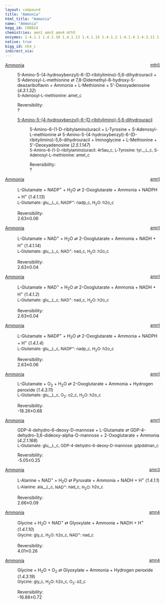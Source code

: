```yaml
---
layout: compound
title: "Ammonia"
html_title: "Ammonia"
name: "Ammonia"
kegg_id: C00014
chemistries: amn1 amn3 amn4 mth5
enzymes: 1.4.1.1 1.4.1.10 1.4.1.13 1.4.1.14 1.4.1.2 1.4.1.4 1.4.3.11 1.4.3.19 4.2.1.168 4.3.1.32
native: true
bigg_id: nh4_c
indirect_via:
---
```

<dl><dt class='rs-product'><a href='{{ site.url }}{{ site.baseurl }}/compounds/C00014' class='link-dark' data-bs-toggle='tooltip' data-bs-html='true' data-bs-title='KEGG: C00014'>Ammonia</a><span style='float: right; max-width: 40%'><a href='{{ site.url }}{{ site.baseurl }}/chemistries/mth5' class='link-dark opacity-50' style='font-size: small; word-wrap: anywhere;'>mth5</a></span></dt><dd><p>5-Amino-5-(4-hydroxybenzyl)-6-(D-ribitylimino)-5,6-dihydrouracil + S-Adenosyl-L-methionine &#8644; 7,8-Didemethyl-8-hydroxy-5-deazariboflavin + Ammonia + L-Methionine + 5'-Deoxyadenosine (<i>4.3.1.32</i>)<br /><span style='font-size: small;'><span data-bs-toggle='tooltip' data-bs-html='true' data-bs-title='KEGG: C00019'>S-Adenosyl-L-methionine</span>: amet_c</span><br /><div class="reversibility_info">Reversibility: <div class="progress"><div class="progress-bar bg-light" role="progressbar" style="width: 100%" aria-valuenow="0" aria-valuemin="0" aria-valuemax="100"></div></div><span>?</span><div class="progress"><div class="progress-bar bg-light" role="progressbar" style="width: 100%" aria-valuenow="0" aria-valuemin="0" aria-valuemax="10"></div></div></div></p><dl><dt><a href='{{ site.url }}{{ site.baseurl }}/compounds/C21971' class='link-dark' data-bs-toggle='tooltip' data-bs-html='true' data-bs-title='KEGG: C21971'>5-Amino-5-(4-hydroxybenzyl)-6-(D-ribitylimino)-5,6-dihydrouracil</a><span style='float: right; max-width: 40%'><a href='{{ site.url }}{{ site.baseurl }}/chemistries/None' class='link-dark opacity-50' style='font-size: small; word-wrap: anywhere;'></a></span></dt><dd><p>5-Amino-6-(1-D-ribitylamino)uracil + L-Tyrosine + S-Adenosyl-L-methionine &#8644; 5-Amino-5-(4-hydroxybenzyl)-6-(D-ribitylimino)-5,6-dihydrouracil + Iminoglycine + L-Methionine + 5'-Deoxyadenosine (<i>2.5.1.147</i>)<br /><span style='font-size: small;'><span data-bs-toggle='tooltip' data-bs-html='true' data-bs-title='KEGG: C04732'>5-Amino-6-(1-D-ribitylamino)uracil</span>: 4r5au_c, <span data-bs-toggle='tooltip' data-bs-html='true' data-bs-title='KEGG: C00082'>L-Tyrosine</span>: tyr__L_c, <span data-bs-toggle='tooltip' data-bs-html='true' data-bs-title='KEGG: C00019'>S-Adenosyl-L-methionine</span>: amet_c</span><br /><div class="reversibility_info">Reversibility: <div class="progress"><div class="progress-bar bg-light" role="progressbar" style="width: 100%" aria-valuenow="0" aria-valuemin="0" aria-valuemax="100"></div></div><span>?</span><div class="progress"><div class="progress-bar bg-light" role="progressbar" style="width: 100%" aria-valuenow="0" aria-valuemin="0" aria-valuemax="10"></div></div></div></p><dl></dl></dd></dl></dd></dl><dl><dt class='rs-product'><a href='{{ site.url }}{{ site.baseurl }}/compounds/C00014' class='link-dark' data-bs-toggle='tooltip' data-bs-html='true' data-bs-title='KEGG: C00014'>Ammonia</a><span style='float: right; max-width: 40%'><a href='{{ site.url }}{{ site.baseurl }}/chemistries/amn1' class='link-dark opacity-50' style='font-size: small; word-wrap: anywhere;'>amn1</a></span></dt><dd><p>L-Glutamate + NADP<sup>+</sup> + H<sub>2</sub>O &#8644; 2-Oxoglutarate + Ammonia + NADPH + H<sup>+</sup> (<i>1.4.1.13</i>)<br /><span style='font-size: small;'><span data-bs-toggle='tooltip' data-bs-html='true' data-bs-title='KEGG: C00025'>L-Glutamate</span>: glu__L_c, <span data-bs-toggle='tooltip' data-bs-html='true' data-bs-title='KEGG: C00006'>NADP<sup>+</sup></span>: nadp_c, <span data-bs-toggle='tooltip' data-bs-html='true' data-bs-title='KEGG: C00001'>H<sub>2</sub>O</span>: h2o_c</span><br /><div class="reversibility_info">Reversibility: <div class="progress"><div class="progress-bar bg-success" role="progressbar" style="width: 0%" aria-valuenow="0" aria-valuemin="0" aria-valuemax="100"></div></div><span>2.63&plusmn;0.06</span><div class="progress"><div class="progress-bar bg-danger" role="progressbar" style="width: 26.32%" aria-valuenow="2.6320330451357945" aria-valuemin="0" aria-valuemax="10"></div><div class="progress-bar bg-warning" role="progressbar" style="width: 0.60%" aria-valuenow="2.6320330451357945" aria-valuemin="0" aria-valuemax="10"></div></div></div></p><dl></dl></dd></dl><dl><dt class='rs-product'><a href='{{ site.url }}{{ site.baseurl }}/compounds/C00014' class='link-dark' data-bs-toggle='tooltip' data-bs-html='true' data-bs-title='KEGG: C00014'>Ammonia</a><span style='float: right; max-width: 40%'><a href='{{ site.url }}{{ site.baseurl }}/chemistries/amn1' class='link-dark opacity-50' style='font-size: small; word-wrap: anywhere;'>amn1</a></span></dt><dd><p>L-Glutamate + NAD<sup>+</sup> + H<sub>2</sub>O &#8644; 2-Oxoglutarate + Ammonia + NADH + H<sup>+</sup> (<i>1.4.1.14</i>)<br /><span style='font-size: small;'><span data-bs-toggle='tooltip' data-bs-html='true' data-bs-title='KEGG: C00025'>L-Glutamate</span>: glu__L_c, <span data-bs-toggle='tooltip' data-bs-html='true' data-bs-title='KEGG: C00003'>NAD<sup>+</sup></span>: nad_c, <span data-bs-toggle='tooltip' data-bs-html='true' data-bs-title='KEGG: C00001'>H<sub>2</sub>O</span>: h2o_c</span><br /><div class="reversibility_info">Reversibility: <div class="progress"><div class="progress-bar bg-success" role="progressbar" style="width: 0%" aria-valuenow="0" aria-valuemin="0" aria-valuemax="100"></div></div><span>2.63&plusmn;0.04</span><div class="progress"><div class="progress-bar bg-danger" role="progressbar" style="width: 26.32%" aria-valuenow="2.63168689207535" aria-valuemin="0" aria-valuemax="10"></div><div class="progress-bar bg-warning" role="progressbar" style="width: 0.45%" aria-valuenow="2.63168689207535" aria-valuemin="0" aria-valuemax="10"></div></div></div></p><dl></dl></dd></dl><dl><dt class='rs-product'><a href='{{ site.url }}{{ site.baseurl }}/compounds/C00014' class='link-dark' data-bs-toggle='tooltip' data-bs-html='true' data-bs-title='KEGG: C00014'>Ammonia</a><span style='float: right; max-width: 40%'><a href='{{ site.url }}{{ site.baseurl }}/chemistries/amn1' class='link-dark opacity-50' style='font-size: small; word-wrap: anywhere;'>amn1</a></span></dt><dd><p>L-Glutamate + NAD<sup>+</sup> + H<sub>2</sub>O &#8644; 2-Oxoglutarate + Ammonia + NADH + H<sup>+</sup> (<i>1.4.1.2</i>)<br /><span style='font-size: small;'><span data-bs-toggle='tooltip' data-bs-html='true' data-bs-title='KEGG: C00025'>L-Glutamate</span>: glu__L_c, <span data-bs-toggle='tooltip' data-bs-html='true' data-bs-title='KEGG: C00003'>NAD<sup>+</sup></span>: nad_c, <span data-bs-toggle='tooltip' data-bs-html='true' data-bs-title='KEGG: C00001'>H<sub>2</sub>O</span>: h2o_c</span><br /><div class="reversibility_info">Reversibility: <div class="progress"><div class="progress-bar bg-success" role="progressbar" style="width: 0%" aria-valuenow="0" aria-valuemin="0" aria-valuemax="100"></div></div><span>2.63&plusmn;0.04</span><div class="progress"><div class="progress-bar bg-danger" role="progressbar" style="width: 26.32%" aria-valuenow="2.63168689207535" aria-valuemin="0" aria-valuemax="10"></div><div class="progress-bar bg-warning" role="progressbar" style="width: 0.45%" aria-valuenow="2.63168689207535" aria-valuemin="0" aria-valuemax="10"></div></div></div></p><dl></dl></dd></dl><dl><dt class='rs-product'><a href='{{ site.url }}{{ site.baseurl }}/compounds/C00014' class='link-dark' data-bs-toggle='tooltip' data-bs-html='true' data-bs-title='KEGG: C00014'>Ammonia</a><span style='float: right; max-width: 40%'><a href='{{ site.url }}{{ site.baseurl }}/chemistries/amn1' class='link-dark opacity-50' style='font-size: small; word-wrap: anywhere;'>amn1</a></span></dt><dd><p>L-Glutamate + NADP<sup>+</sup> + H<sub>2</sub>O &#8644; 2-Oxoglutarate + Ammonia + NADPH + H<sup>+</sup> (<i>1.4.1.4</i>)<br /><span style='font-size: small;'><span data-bs-toggle='tooltip' data-bs-html='true' data-bs-title='KEGG: C00025'>L-Glutamate</span>: glu__L_c, <span data-bs-toggle='tooltip' data-bs-html='true' data-bs-title='KEGG: C00006'>NADP<sup>+</sup></span>: nadp_c, <span data-bs-toggle='tooltip' data-bs-html='true' data-bs-title='KEGG: C00001'>H<sub>2</sub>O</span>: h2o_c</span><br /><div class="reversibility_info">Reversibility: <div class="progress"><div class="progress-bar bg-success" role="progressbar" style="width: 0%" aria-valuenow="0" aria-valuemin="0" aria-valuemax="100"></div></div><span>2.63&plusmn;0.06</span><div class="progress"><div class="progress-bar bg-danger" role="progressbar" style="width: 26.32%" aria-valuenow="2.6320330451357945" aria-valuemin="0" aria-valuemax="10"></div><div class="progress-bar bg-warning" role="progressbar" style="width: 0.60%" aria-valuenow="2.6320330451357945" aria-valuemin="0" aria-valuemax="10"></div></div></div></p><dl></dl></dd></dl><dl><dt class='rs-product'><a href='{{ site.url }}{{ site.baseurl }}/compounds/C00014' class='link-dark' data-bs-toggle='tooltip' data-bs-html='true' data-bs-title='KEGG: C00014'>Ammonia</a><span style='float: right; max-width: 40%'><a href='{{ site.url }}{{ site.baseurl }}/chemistries/amn1' class='link-dark opacity-50' style='font-size: small; word-wrap: anywhere;'>amn1</a></span></dt><dd><p>L-Glutamate + O<sub>2</sub> + H<sub>2</sub>O &#8644; 2-Oxoglutarate + Ammonia + Hydrogen peroxide (<i>1.4.3.11</i>)<br /><span style='font-size: small;'><span data-bs-toggle='tooltip' data-bs-html='true' data-bs-title='KEGG: C00025'>L-Glutamate</span>: glu__L_c, <span data-bs-toggle='tooltip' data-bs-html='true' data-bs-title='KEGG: C00007'>O<sub>2</sub></span>: o2_c, <span data-bs-toggle='tooltip' data-bs-html='true' data-bs-title='KEGG: C00001'>H<sub>2</sub>O</span>: h2o_c</span><br /><div class="reversibility_info">Reversibility: <div class="progress" style="flex-direction: row-reverse;"><div class="progress-bar bg-success" role="progressbar" style="width: 182.55%" aria-valuenow="-18.255170013611455" aria-valuemin="0" aria-valuemax="10"></div></div><span>-18.26&plusmn;0.68</span><div class="progress"><div class="progress-bar bg-danger" role="progressbar" style="width: 0%" aria-valuenow="-18.255170013611455" aria-valuemin="0" aria-valuemax="10"></div></div></div></p><dl></dl></dd></dl><dl><dt class='rs-product'><a href='{{ site.url }}{{ site.baseurl }}/compounds/C00014' class='link-dark' data-bs-toggle='tooltip' data-bs-html='true' data-bs-title='KEGG: C00014'>Ammonia</a><span style='float: right; max-width: 40%'><a href='{{ site.url }}{{ site.baseurl }}/chemistries/amn1' class='link-dark opacity-50' style='font-size: small; word-wrap: anywhere;'>amn1</a></span></dt><dd><p>GDP-4-dehydro-6-deoxy-D-mannose + L-Glutamate &#8644; GDP-4-dehydro-3,6-dideoxy-alpha-D-mannose + 2-Oxoglutarate + Ammonia (<i>4.2.1.168</i>)<br /><span style='font-size: small;'><span data-bs-toggle='tooltip' data-bs-html='true' data-bs-title='KEGG: C00025'>L-Glutamate</span>: glu__L_c, <span data-bs-toggle='tooltip' data-bs-html='true' data-bs-title='KEGG: C01222'>GDP-4-dehydro-6-deoxy-D-mannose</span>: gdpddman_c</span><br /><div class="reversibility_info">Reversibility: <div class="progress" style="flex-direction: row-reverse;"><div class="progress-bar bg-success" role="progressbar" style="width: 50.45%" aria-valuenow="-5.045453077027561" aria-valuemin="0" aria-valuemax="10"></div><div class="progress-bar bg-warning" role="progressbar" style="width: 2.45%" aria-valuenow="-5.045453077027561" aria-valuemin="0" aria-valuemax="10"></div></div><span>-5.05&plusmn;0.25</span><div class="progress"><div class="progress-bar bg-danger" role="progressbar" style="width: 0%" aria-valuenow="-5.045453077027561" aria-valuemin="0" aria-valuemax="10"></div></div></div></p><dl></dl></dd></dl><dl><dt class='rs-product'><a href='{{ site.url }}{{ site.baseurl }}/compounds/C00014' class='link-dark' data-bs-toggle='tooltip' data-bs-html='true' data-bs-title='KEGG: C00014'>Ammonia</a><span style='float: right; max-width: 40%'><a href='{{ site.url }}{{ site.baseurl }}/chemistries/amn3' class='link-dark opacity-50' style='font-size: small; word-wrap: anywhere;'>amn3</a></span></dt><dd><p>L-Alanine + NAD<sup>+</sup> + H<sub>2</sub>O &#8644; Pyruvate + Ammonia + NADH + H<sup>+</sup> (<i>1.4.1.1</i>)<br /><span style='font-size: small;'><span data-bs-toggle='tooltip' data-bs-html='true' data-bs-title='KEGG: C00041'>L-Alanine</span>: ala__L_c, <span data-bs-toggle='tooltip' data-bs-html='true' data-bs-title='KEGG: C00003'>NAD<sup>+</sup></span>: nad_c, <span data-bs-toggle='tooltip' data-bs-html='true' data-bs-title='KEGG: C00001'>H<sub>2</sub>O</span>: h2o_c</span><br /><div class="reversibility_info">Reversibility: <div class="progress"><div class="progress-bar bg-success" role="progressbar" style="width: 0%" aria-valuenow="0" aria-valuemin="0" aria-valuemax="100"></div></div><span>2.66&plusmn;0.09</span><div class="progress"><div class="progress-bar bg-danger" role="progressbar" style="width: 26.57%" aria-valuenow="2.657079569321616" aria-valuemin="0" aria-valuemax="10"></div><div class="progress-bar bg-warning" role="progressbar" style="width: 0.86%" aria-valuenow="2.657079569321616" aria-valuemin="0" aria-valuemax="10"></div></div></div></p><dl></dl></dd></dl><dl><dt class='rs-product'><a href='{{ site.url }}{{ site.baseurl }}/compounds/C00014' class='link-dark' data-bs-toggle='tooltip' data-bs-html='true' data-bs-title='KEGG: C00014'>Ammonia</a><span style='float: right; max-width: 40%'><a href='{{ site.url }}{{ site.baseurl }}/chemistries/amn4' class='link-dark opacity-50' style='font-size: small; word-wrap: anywhere;'>amn4</a></span></dt><dd><p>Glycine + H<sub>2</sub>O + NAD<sup>+</sup> &#8644; Glyoxylate + Ammonia + NADH + H<sup>+</sup> (<i>1.4.1.10</i>)<br /><span style='font-size: small;'><span data-bs-toggle='tooltip' data-bs-html='true' data-bs-title='KEGG: C00037'>Glycine</span>: gly_c, <span data-bs-toggle='tooltip' data-bs-html='true' data-bs-title='KEGG: C00001'>H<sub>2</sub>O</span>: h2o_c, <span data-bs-toggle='tooltip' data-bs-html='true' data-bs-title='KEGG: C00003'>NAD<sup>+</sup></span>: nad_c</span><br /><div class="reversibility_info">Reversibility: <div class="progress"><div class="progress-bar bg-success" role="progressbar" style="width: 0%" aria-valuenow="0" aria-valuemin="0" aria-valuemax="100"></div></div><span>4.01&plusmn;0.26</span><div class="progress"><div class="progress-bar bg-danger" role="progressbar" style="width: 40.11%" aria-valuenow="4.01127366132562" aria-valuemin="0" aria-valuemax="10"></div><div class="progress-bar bg-warning" role="progressbar" style="width: 2.60%" aria-valuenow="4.01127366132562" aria-valuemin="0" aria-valuemax="10"></div></div></div></p><dl></dl></dd></dl><dl><dt class='rs-product'><a href='{{ site.url }}{{ site.baseurl }}/compounds/C00014' class='link-dark' data-bs-toggle='tooltip' data-bs-html='true' data-bs-title='KEGG: C00014'>Ammonia</a><span style='float: right; max-width: 40%'><a href='{{ site.url }}{{ site.baseurl }}/chemistries/amn4' class='link-dark opacity-50' style='font-size: small; word-wrap: anywhere;'>amn4</a></span></dt><dd><p>Glycine + H<sub>2</sub>O + O<sub>2</sub> &#8644; Glyoxylate + Ammonia + Hydrogen peroxide (<i>1.4.3.19</i>)<br /><span style='font-size: small;'><span data-bs-toggle='tooltip' data-bs-html='true' data-bs-title='KEGG: C00037'>Glycine</span>: gly_c, <span data-bs-toggle='tooltip' data-bs-html='true' data-bs-title='KEGG: C00001'>H<sub>2</sub>O</span>: h2o_c, <span data-bs-toggle='tooltip' data-bs-html='true' data-bs-title='KEGG: C00007'>O<sub>2</sub></span>: o2_c</span><br /><div class="reversibility_info">Reversibility: <div class="progress" style="flex-direction: row-reverse;"><div class="progress-bar bg-success" role="progressbar" style="width: 168.76%" aria-valuenow="-16.875583244361255" aria-valuemin="0" aria-valuemax="10"></div></div><span>-16.88&plusmn;0.72</span><div class="progress"><div class="progress-bar bg-danger" role="progressbar" style="width: 0%" aria-valuenow="-16.875583244361255" aria-valuemin="0" aria-valuemax="10"></div></div></div></p><dl></dl></dd></dl>